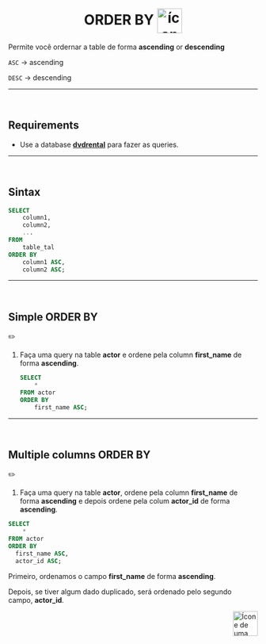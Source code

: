 <h1 align="center">ORDER BY <img src="https://img.icons8.com/color/512/alphabetical-sorting.png" alt="ícones com as letras 'a' , 'z' representando a ordenação dos dados" width="50px" align="center"></h1>

Permite você ordernar a table de forma **ascending** or **descending** 

`ASC` -> ascending

`DESC` -> descending

<hr>
<br>

## Requirements
* Use a database [**dvdrental**](https://github.com/lGabrielDev/06.postgreSQL/blob/main/2.praticando/7.pg_restore.md/#pgadmin4) para fazer as queries.
<hr>
<br>

## Sintax

```sql
SELECT
    column1,
    column2,
    ...
FROM
    table_tal
ORDER BY
    column1 ASC,
    column2 ASC;
```

<hr>
<br>

## Simple ORDER BY

:pencil2:

1. Faça uma query na table **actor** e ordene pela column **first_name** de forma **ascending**.

    ```sql
    SELECT
        *
    FROM actor
    ORDER BY
        first_name ASC;
    ```
<hr>
<br>

## Multiple columns ORDER BY
:pencil2:

1. Faça uma query na table **actor**, ordene pela column **first_name** de forma **ascending** e depois ordene pela colum **actor_id** de forma **ascending**.

```sql
SELECT
    *
FROM actor
ORDER BY
  first_name ASC,
  actor_id ASC;
```


Primeiro, ordenamos o campo **first_name** de forma **ascending**.

Depois, se tiver algum dado duplicado, será ordenado pelo segundo campo, **actor_id**. 


<!-- Botão para o próximo resumo em ordem sequêncial -->
<a href="https://github.com/lGabrielDev/06.postgreSQL/blob/main/2.praticando/11.distinct.md"><img alt="Ícone de uma seta apontada para direita, representando um link para a próxima página" src="https://cdn-icons-png.flaticon.com/512/8875/8875266.png" width="50px" height="50px" align="right"></a>
